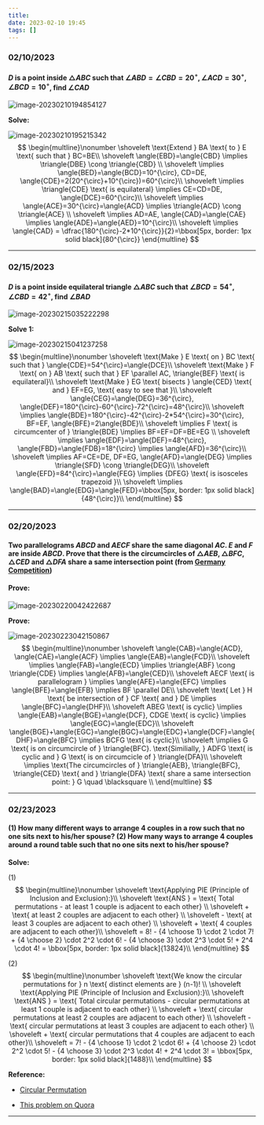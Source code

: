 ```yaml
---
title:
date: 2023-02-10 19:45
tags: []
---
```


### 02/10/2023

#### $D$ is a point inside $\triangle{ABC}$ such that $\angle{ABD}=\angle{CBD}=20^{\circ}, \angle{ACD}=30^{\circ}, \angle{BCD}=10^{\circ}$, find $\angle{CAD}$

![image-20230210194854127](/assets/images/2023/image-20230210194854127.png)

**Solve:**

![image-20230210195215342](/assets/images/2023/image-20230210195215342.png)
$$
\begin{multline}\nonumber
\shoveleft \text{Extend } BA \text{ to } E \text{ such that } BC=BE\\
\shoveleft \angle{EBD}=\angle{CBD} \implies \triangle{DBE} \cong \triangle{CBD} \\
\shoveleft \implies \angle{BED}=\angle{BCD}=10^{\circ}, CD=DE, \angle{CDE}=2(20^{\circ}+10^{\circ})=60^{\circ}\\
\shoveleft \implies \triangle{CDE} \text{ is equilateral} \implies CE=CD=DE, \angle{DCE}=60^{\circ}\\
\shoveleft \implies \angle{ACE}=30^{\circ}=\angle{ACD} \implies \triangle{ACD} \cong \triangle{ACE} \\
\shoveleft \implies AD=AE, \angle{CAD}=\angle{CAE} \implies \angle{ADE}=\angle{AED}=10^{\circ}\\
\shoveleft \implies \angle{CAD} = \dfrac{180^{\circ}-2*10^{\circ}}{2}=\bbox[5px, border: 1px solid black]{80^{\circ}}
\end{multline}
$$

---

### 02/15/2023

#### $D$ is a point inside equilateral triangle $\triangle{ABC}$ such that $\angle{BCD}=54^{\circ}, \angle{CBD}=42^{\circ}$, find $\angle{BAD}$

![image-20230215035222298](/assets/images/2023/image-20230215035222298.png)

**Solve 1:**

![image-20230215041237258](/assets/images/2023/image-20230215041237258.png)
$$
\begin{multline}\nonumber
\shoveleft \text{Make } E \text{ on } BC \text{ such that } \angle{CDE}=54^{\circ}=\angle{DCE}\\
\shoveleft \text{Make } F \text{ on } AB \text{ such that } EF \parallel AC, \triangle{BEF} \text{ is equilateral}\\
\shoveleft \text{Make } EG \text{ bisects } \angle{CED} \text{ and } EF=EG, \text{ easy to see that }\\
\shoveleft \angle{CEG}=\angle{DEG}=36^{\circ}, \angle{DEF}=180^{\circ}-60^{\circ}-72^{\circ}=48^{\circ}\\
\shoveleft \implies \angle{BDE}=180^{\circ}-42^{\circ}-2*54^{\circ}=30^{\circ}, BF=EF, \angle{BFE}=2\angle{BDE}\\
\shoveleft \implies F \text{ is circumcenter of } \triangle{BDE} \implies BF=EF=DF=BE=EG \\
\shoveleft \implies \angle{EDF}=\angle{DEF}=48^{\circ}, \angle{FBD}=\angle{FDB}=18^{\circ} \implies \angle{AFD}=36^{\circ}\\
\shoveleft \implies AF=CE=DE, DF=EG, \angle{AFD}=\angle{DEG} \implies \triangle{SFD} \cong \triangle{DEG}\\
\shoveleft \angle{EFD}=84^{\circ}=\angle{FEG} \implies {DFEG} \text{ is isosceles trapezoid }\\
\shoveleft \implies \angle{BAD}=\angle{EDG}=\angle{FED}=\bbox[5px, border: 1px solid black]{48^{\circ}}\\
\end{multline}
$$

---

### 02/20/2023

#### Two parallelograms $ABCD$ and $AECF$ share the same diagonal $AC$. $E$ and $F$ are inside $ABCD$. Prove that there is the circumcircles of $\triangle{AEB}, \triangle{BFC}, \triangle{CED}$ and $\triangle{DFA}$  share a same intersection point (from [Germany Competition](https://www.mathe-wettbewerbe.de/fileadmin/Mathe-Wettbewerbe/Bundeswettbewerb_Mathematik/Dokumente/BWM_2023.1_Aufgabenblatt.pdf))

#### **Prove:**

![image-20230220042422687](/assets/images/2023/image-20230220042422687.png)

**Prove:**

![image-20230223042150867](/assets/images/2023/image-20230223042150867.png)
$$
\begin{multline}\nonumber
\shoveleft \angle{CAB}=\angle{ACD}, \angle{CAE}=\angle{ACF} \implies \angle{EAB}=\angle{FCD}\\
\shoveleft  \implies \angle{FAB}=\angle{ECD} \implies \triangle{ABF} \cong \triangle{CDE} \implies \angle{AFB}=\angle{CED}\\
\shoveleft AECF \text{ is parallelogram } \implies \angle{AFE}=\angle{EFC} \implies \angle{BFE}=\angle{EFB} \implies BF \parallel DE\\
\shoveleft \text{ Let } H \text{ be intersection of } CF \text{ and } DE \implies \angle{BFC}=\angle{DHF}\\
\shoveleft ABEG \text{ is cyclic} \implies \angle{EAB}=\angle{BGE}=\angle{DCF}, CDGE \text{ is cyclic} \implies \angle{EGC}=\angle{EDC}\\
\shoveleft \angle{BGE}+\angle{EGC}=\angle{BGC}=\angle{EDC}+\angle{DCF}=\angle{DHF}=\angle{BFC} \implies BCFG \text{ is cyclic}\\
\shoveleft \implies G \text{ is on circumcircle of } \triangle{BFC}. \text{Similially, } ADFG \text{ is cyclic and } G \text{ is on circumcicle of } \triangle{DFA}\\
\shoveleft \implies  \text{The circumcircles of } \triangle{AEB}, \triangle{BFC}, \triangle{CED} \text{ and } \triangle{DFA} \text{ share a same intersection point: } G \quad \blacksquare \\
\end{multline}
$$

---

### 02/23/2023

#### (1) How many different ways to arrange 4 couples in a row such that no one sits next to his/her spouse? (2) How many ways to arrange 4 couples around a round table such that no one sits next to his/her spouse?

**Solve:**

(1)
$$
\begin{multline}\nonumber
\shoveleft \text{Applying PIE (Principle of Inclusion and Exclusion):}\\
\shoveleft \text{ANS } = \text{ Total permutations - at least 1 couple is adjacent to each other} \\
\shoveleft + \text{ at least 2 couples are adjacent to each other} \\
\shoveleft - \text{ at least 3 couples are adjacent to each other} \\
\shoveleft + \text{ 4 couples are adjacent to each other}\\
\shoveleft = 8! - {4 \choose 1} \cdot 2 \cdot 7! + {4 \choose 2} \cdot 2^2 \cdot 6! - {4 \choose 3} \cdot 2^3 \cdot 5! + 2^4 \cdot 4! = \bbox[5px, border: 1px solid black]{13824}\\
\end{multline}
$$

(2)
$$
\begin{multline}\nonumber
\shoveleft \text{We know the circular permutations for } n \text{ distinct elements are } (n-1)! \\
\shoveleft \text{Applying PIE (Principle of Inclusion and Exclusion):}\\
\shoveleft \text{ANS } = \text{ Total circular permutations - circular permutations at least 1 couple is adjacent to each other} \\
\shoveleft + \text{ circular permutations at least 2 couples are adjacent to each other} \\
\shoveleft - \text{ circular permutations at least 3 couples are adjacent to each other} \\
\shoveleft + \text{ circular permutations that 4 couples are adjacent to each other}\\
\shoveleft = 7! - {4 \choose 1} \cdot 2 \cdot 6! + {4 \choose 2} \cdot 2^2 \cdot 5! - {4 \choose 3} \cdot 2^3 \cdot 4! + 2^4 \cdot 3! = \bbox[5px, border: 1px solid black]{1488}\\
\end{multline}
$$

**Reference:**

* [Circular Permutation](https://mathworld.wolfram.com/CircularPermutation.html)

* [This problem on Quora](https://www.quora.com/What-is-the-number-of-ways-to-sit-4-couples-around-a-round-table-such-that-no-two-persons-from-the-same-couple-sit-together)

---
